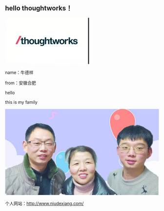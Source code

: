 ## hello thoughtworks！

![01](image/01.png)

name：牛德祥

from：安徽合肥

hello

this is my family

![02](image/02.jpg)

个人网站：http://www.niudexiang.com/

